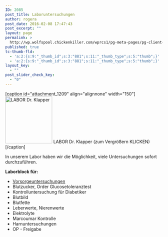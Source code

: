 ```yaml
---
ID: 2085
post_title: Laboruntersuchungen
author: rogera
post_date: 2016-02-08 17:47:43
post_excerpt: ""
layout: page
permalink: >
  http://wp.wolfspool.chickenkiller.com/wprcs1/pg-meta-pages/pg-client-pages-rmz/kassenleistungen/spezielle-untersuchungen/laboruntersuchungen/
published: true
tc-thumb-fld:
  - 'a:2:{s:9:"_thumb_id";s:3:"881";s:11:"_thumb_type";s:5:"thumb";}'
  - 'a:2:{s:9:"_thumb_id";s:3:"881";s:11:"_thumb_type";s:5:"thumb";}'
layout_key:
  - ""
post_slider_check_key:
  - "0"
---
```

[caption id="attachment_1209" align="alignnone" width="150"]<a href="http://wp.wolfspool.chickenkiller.com/wpasecms/wp-content/uploads/2016/03/Labor-Neu-4_2k.jpg" rel="attachment wp-att-1209"><img class="wp-image-1209 size-thumbnail" src="http://wp.wolfspool.chickenkiller.com/wpasecms/wp-content/uploads/2016/03/Labor-Neu-4_2k-150x150.jpg" alt="LABOR Dr. Klapper" width="150" height="150" /></a> LABOR Dr. Klapper (zum Vergrößern KLICKEN)[/caption]

In unserem Labor haben wir die Möglichkeit, viele Untersuchungen sofort durchzuführen.

<strong>Laborblock für:</strong>

<ul>
    <li><a href="./kassenleistungen/spezielle-untersuchungen/vorsorgeuntersuchungen/">Vorsorgeuntersuchungen</a></li>
    <li>Blutzucker, Order Glucosetoleranztest</li>
    <li>Kontrolluntersuchung für Diabetiker</li>
    <li>Blutbild</li>
    <li>Blutfette</li>
    <li>Leberwerte, Nierenwerte</li>
    <li>Elektrolyte</li>
    <li>Marcoumar Kontrolle</li>
    <li>Harnuntersuchungen</li>
    <li>OP - Freigabe</li>
</ul>